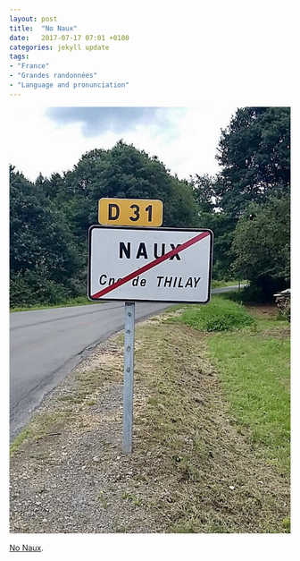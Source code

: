 ```yaml
---
layout: post
title:  "No Naux"
date:   2017-07-17 07:01 +0100
categories: jekyll update
tags:
- "France"
- "Grandes randonnées"
- "Language and pronunciation"
---
```


![Road sign with Naux crossed out](https://github.com/tombye/trexit/raw/gh-pages/assets/images/no-naux.jpg)

[No Naux](https://m.youtube.com/watch?v=RkEXGgdqMz8&t=56s).

